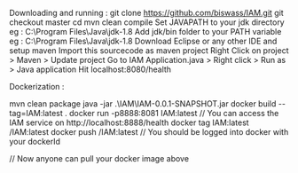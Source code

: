Downloading and running :
git clone https://github.com/biswass/IAM.git
git checkout master
cd <to the directory>
mvn clean compile
Set JAVAPATH to your jdk directory eg : C:\Program Files\Java\jdk-1.8
Add jdk/bin folder to your PATH variable eg : C:\Program Files\Java\jdk-1.8
Download Eclipse or any other IDE and setup maven
Import this sourcecode as maven project
Right Click on project > Maven > Update project
Go to IAM Application.java > Right click > Run as > Java application
Hit localhost:8080/health

Dockerization :

mvn clean package 
java -jar .\IAM\IAM-0.0.1-SNAPSHOT.jar
docker build --tag=IAM:latest .
docker run -p8888:8081 IAM:latest 	// You can access the IAM service on http://localhost:8888/health
docker tag IAM:latest <yourDockerId>/IAM:latest
docker push <yourDockerId>/IAM:latest	// You should be logged into docker with your dockerId <yourDockerId>

// Now anyone can pull your docker image above